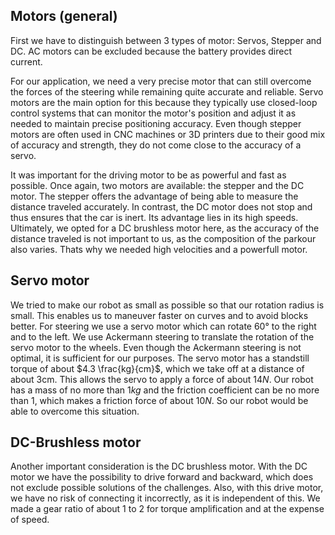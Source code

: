 ## Motors (general)
First we have to distinguish between 3 types of motor: Servos, Stepper and DC. AC motors can be excluded because the battery provides direct current.

For our application, we need a very precise motor that can still overcome the forces of the steering while remaining quite accurate and reliable. Servo motors are the main option for this because they typically use closed-loop control systems that can monitor the motor's position and adjust it as needed to maintain precise positioning accuracy. Even though stepper motors are often used in CNC machines or 3D printers due to their good mix of accuracy and strength, they do not come close to the accuracy of a servo.

It was important for the driving motor to be as powerful and fast as possible. Once again, two motors are available: the stepper and the DC motor. The stepper offers the advantage of being able to measure the distance traveled accurately. In contrast, the DC motor does not stop and thus ensures that the car is inert. Its advantage lies in its high speeds. Ultimately, we opted for a DC brushless motor here, as the accuracy of the distance traveled is not important to us, as the composition of the parkour also varies. Thats why we needed high velocities and a powerfull motor.


## Servo motor

We tried to make our robot as small as possible so that our rotation radius is small. This enables us to maneuver faster on curves and to avoid blocks better. For steering we use a servo motor which can rotate $60°$ to the right and to the left. We use Ackermann steering to translate the rotation of the servo motor to the wheels. Even though the Ackermann steering is not optimal, it is sufficient for our purposes. The servo motor has a standstill torque of about $4.3 \frac{kg}{cm}$, which we take off at a distance of about 3cm. This allows the servo to apply a force of about $14N$. Our robot has a mass of no more than $1kg$ and the friction coefficient can be no more than $1$, which makes a friction force of about $10N$. So our robot would be able to overcome this situation.

## DC-Brushless motor
Another important consideration is the DC brushless motor. With the DC motor we have the possibility to drive forward and backward, which does not exclude possible solutions of the challenges. Also, with this drive motor, we have no risk of connecting it incorrectly, as it is independent of this. We made a gear ratio of about 1 to 2 for torque amplification and at the expense of speed.
